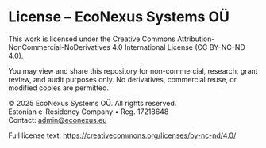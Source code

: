 # License – EcoNexus Systems OÜ

This work is licensed under the Creative Commons Attribution-NonCommercial-NoDerivatives 4.0 International License (CC BY-NC-ND 4.0).

You may view and share this repository for non-commercial, research, grant review, and audit purposes only. No derivatives, commercial reuse, or modified copies are permitted.

© 2025 EcoNexus Systems OÜ. All rights reserved.  
Estonian e-Residency Company • Reg. 17218648  
Contact: admin@econexus.eu

Full license text: https://creativecommons.org/licenses/by-nc-nd/4.0/
